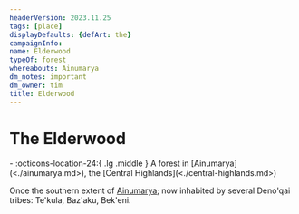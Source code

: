 ```yaml
---
headerVersion: 2023.11.25
tags: [place]
displayDefaults: {defArt: the}
campaignInfo:
name: Elderwood
typeOf: forest
whereabouts: Ainumarya
dm_notes: important
dm_owner: tim
title: Elderwood
---
```

# The Elderwood
<div class="grid cards ext-narrow-margin ext-one-column" markdown>
-    :octicons-location-24:{ .lg .middle } A forest in [Ainumarya](<./ainumarya.md>), the [Central Highlands](<./central-highlands.md>)  
</div>


Once the southern extent of [Ainumarya](<./ainumarya.md>); now inhabited by several Deno'qai tribes: Te'kula, Baz'aku, Bek'eni.

